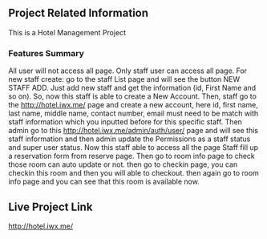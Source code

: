 ## Project Related Information
This is a Hotel Management Project
### Features Summary
All user will not access all page. Only staff user can access all page. For new staff create: go to the staff List page and will see the button NEW STAFF ADD.
Just add new staff and get the information (id, First Name and so on). So, now this staff is able to create a New Account. 
Then, staff go to the  http://hotel.iwx.me/  page and create a new account, here id, first name, last name, middle name, contact number, email must need to be match with staff information which you inputted before for this specific staff. 
Then admin go to this http://hotel.iwx.me/admin/auth/user/  page and will see this staff information and then admin update the Permissions as a staff status and super user status. 
Now this staff able to access all the page
Staff fill up a reservation form from reserve page. Then go to room info page to check those room can auto update or not. 
then go to checkin page, you can checkin this room and then you will able to checkout. then again go to room info page and you can see that this room is available now.

## Live Project Link
http://hotel.iwx.me/
